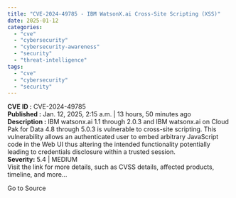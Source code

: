 ```yaml
---
title: "CVE-2024-49785 - IBM WatsonX.ai Cross-Site Scripting (XSS)"
date: 2025-01-12
categories: 
  - "cve"
  - "cybersecurity"
  - "cybersecurity-awareness"
  - "security"
  - "threat-intelligence"
tags: 
  - "cve"
  - "cybersecurity"
  - "security"
---
```


**CVE ID :** CVE-2024-49785  
**Published :** Jan. 12, 2025, 2:15 a.m. | 13 hours, 50 minutes ago  
**Description :** IBM watsonx.ai 1.1 through 2.0.3 and IBM watsonx.ai on Cloud Pak for Data 4.8 through 5.0.3 is vulnerable to cross-site scripting. This vulnerability allows an authenticated user to embed arbitrary JavaScript code in the Web UI thus altering the intended functionality potentially leading to credentials disclosure within a trusted session.  
**Severity:** 5.4 | MEDIUM  
Visit the link for more details, such as CVSS details, affected products, timeline, and more...

Go to Source
